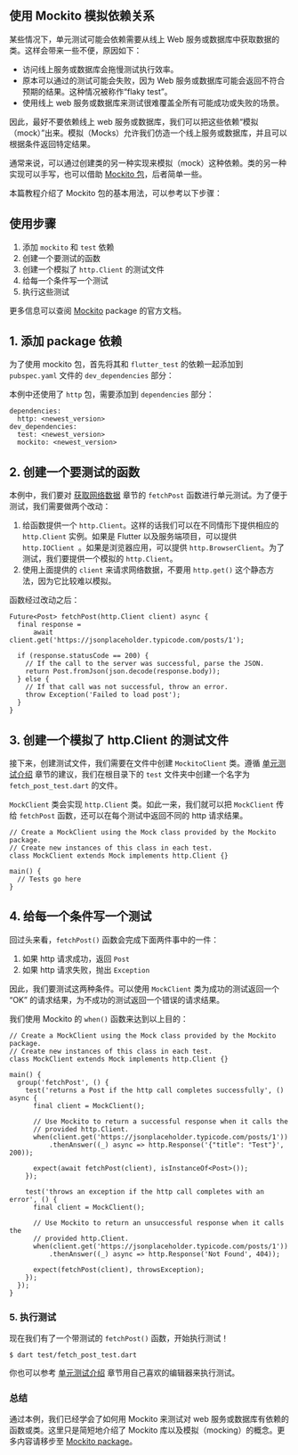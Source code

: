 ## 使用 Mockito 模拟依赖关系

某些情况下，单元测试可能会依赖需要从线上 Web 服务或数据库中获取数据的类。这样会带来一些不便，原因如下：

- 访问线上服务或数据库会拖慢测试执行效率。
- 原本可以通过的测试可能会失败，因为 Web 服务或数据库可能会返回不符合预期的结果。这种情况被称作“flaky test”。
- 使用线上 web 服务或数据库来测试很难覆盖全所有可能成功或失败的场景。

因此，最好不要依赖线上 web 服务或数据库，我们可以把这些依赖“模拟（mock）”出来。模拟（Mocks）允许我们仿造一个线上服务或数据库，并且可以根据条件返回特定结果。

通常来说，可以通过创建类的另一种实现来模拟（mock）这种依赖。类的另一种实现可以手写，也可以借助 [Mockito 包](https://pub.flutter-io.cn/packages/mockito)，后者简单一些。

本篇教程介绍了 Mockito 包的基本用法，可以参考以下步骤：

## 使用步骤

1. 添加 `mockito` 和 `test` 依赖
2. 创建一个要测试的函数
3. 创建一个模拟了 `http.Client` 的测试文件
4. 给每一个条件写一个测试
5. 执行这些测试

更多信息可以查阅 [Mockito](https://pub.flutter-io.cn/packages/mockito) package 的官方文档。

## 1. 添加 package 依赖

为了使用 mockito 包，首先将其和 `flutter_test` 的依赖一起添加到 `pubspec.yaml` 文件的 `dev_dependencies` 部分：

本例中还使用了 `http` 包，需要添加到 `dependencies` 部分：

```
dependencies:
  http: <newest_version>
dev_dependencies:
  test: <newest_version>
  mockito: <newest_version>
```

## 2. 创建一个要测试的函数

本例中，我们要对 [获取网络数据](https://flutter.cn/docs/cookbook/networking/fetch-data/) 章节的 `fetchPost` 函数进行单元测试。为了便于测试，我们需要做两个改动：

1. 给函数提供一个 `http.Client`。这样的话我们可以在不同情形下提供相应的 `http.Client` 实例。如果是 Flutter 以及服务端项目，可以提供 `http.IOClient `。如果是浏览器应用，可以提供 `http.BrowserClient`。为了测试，我们要提供一个模拟的 `http.Client`。
2. 使用上面提供的 `client` 来请求网络数据，不要用 `http.get()` 这个静态方法，因为它比较难以模拟。

函数经过改动之后：

```
Future<Post> fetchPost(http.Client client) async {
  final response =
      await client.get('https://jsonplaceholder.typicode.com/posts/1');

  if (response.statusCode == 200) {
    // If the call to the server was successful, parse the JSON.
    return Post.fromJson(json.decode(response.body));
  } else {
    // If that call was not successful, throw an error.
    throw Exception('Failed to load post');
  }
}
```

## 3. 创建一个模拟了 http.Client 的测试文件

接下来，创建测试文件，我们需要在文件中创建 `MockitoClient` 类。遵循 [单元测试介绍](https://flutter.cn/docs/cookbook/testing/unit/) 章节的建议，我们在根目录下的 `test` 文件夹中创建一个名字为 `fetch_post_test.dart` 的文件。

`MockClient` 类会实现 `http.Client` 类。如此一来，我们就可以把 `MockClient` 传给 `fetchPost` 函数，还可以在每个测试中返回不同的 http 请求结果。

```
// Create a MockClient using the Mock class provided by the Mockito package.
// Create new instances of this class in each test.
class MockClient extends Mock implements http.Client {}

main() {
  // Tests go here
}
```

## 4. 给每一个条件写一个测试

回过头来看，`fetchPost()` 函数会完成下面两件事中的一件：

1. 如果 http 请求成功，返回 `Post`
2. 如果 http 请求失败，抛出 `Exception`

因此，我们要测试这两种条件。可以使用 `MockClient` 类为成功的测试返回一个 “OK” 的请求结果，为不成功的测试返回一个错误的请求结果。

我们使用 Mockito 的 `when()` 函数来达到以上目的：

```
// Create a MockClient using the Mock class provided by the Mockito package.
// Create new instances of this class in each test.
class MockClient extends Mock implements http.Client {}

main() {
  group('fetchPost', () {
    test('returns a Post if the http call completes successfully', () async {
      final client = MockClient();

      // Use Mockito to return a successful response when it calls the
      // provided http.Client.
      when(client.get('https://jsonplaceholder.typicode.com/posts/1'))
          .thenAnswer((_) async => http.Response('{"title": "Test"}', 200));

      expect(await fetchPost(client), isInstanceOf<Post>());
    });

    test('throws an exception if the http call completes with an error', () {
      final client = MockClient();

      // Use Mockito to return an unsuccessful response when it calls the
      // provided http.Client.
      when(client.get('https://jsonplaceholder.typicode.com/posts/1'))
          .thenAnswer((_) async => http.Response('Not Found', 404));

      expect(fetchPost(client), throwsException);
    });
  });
}
```

### 5. 执行测试

现在我们有了一个带测试的 `fetchPost()` 函数，开始执行测试！

```
$ dart test/fetch_post_test.dart
```

你也可以参考 [单元测试介绍](https://flutter.cn/docs/cookbook/testing/unit/introduction#run-tests-using-intellij-or-vscode) 章节用自己喜欢的编辑器来执行测试。

### 总结

通过本例，我们已经学会了如何用 Mockito 来测试对 web 服务或数据库有依赖的函数或类。这里只是简短地介绍了 Mockito 库以及模拟（mocking）的概念。更多内容请移步至 [Mockito package](https://pub.flutter-io.cn/packages/mockito)。